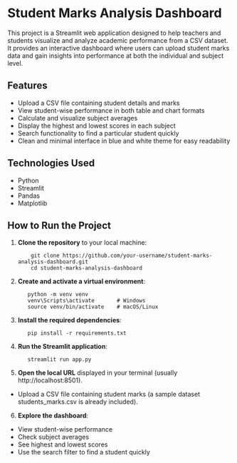 # Student Marks Analysis Dashboard

This project is a Streamlit web application designed to help teachers and students visualize and analyze academic performance from a CSV dataset. It provides an interactive dashboard where users can upload student marks data and gain insights into performance at both the individual and subject level.

## Features

- Upload a CSV file containing student details and marks
- View student-wise performance in both table and chart formats
- Calculate and visualize subject averages
- Display the highest and lowest scores in each subject
- Search functionality to find a particular student quickly
- Clean and minimal interface in blue and white theme for easy readability

## Technologies Used

- Python  
- Streamlit  
- Pandas  
- Matplotlib

## How to Run the Project

1. **Clone the repository** to your local machine:
   
           git clone https://github.com/your-username/student-marks-analysis-dashboard.git
           cd student-marks-analysis-dashboard
   
2. **Create and activate a virtual environment**:

          python -m venv venv
          venv\Scripts\activate       # Windows
          source venv/bin/activate    # macOS/Linux

3. **Install the required dependencies**:

          pip install -r requirements.txt

4. **Run the Streamlit application**:

          streamlit run app.py

5. **Open the local URL** displayed in your terminal (usually http://localhost:8501).

- Upload a CSV file containing student marks (a sample dataset students_marks.csv is already included).

6. **Explore the dashboard**:

- View student-wise performance
- Check subject averages
- See highest and lowest scores
- Use the search filter to find a student quickly

